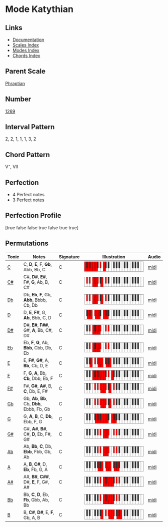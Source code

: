 # Mode Katythian

## Links

- [Documentation](README.md)
- [Scales Index](Scales.md)
- [Modes Index](Modes.md)
- [Chords Index](Chords.md)

## Parent Scale

[Phraptian](ScalePhraptian.md)

## Number

[1269](https://ianring.com/musictheory/scales/1269)

## Interval Pattern

2, 2, 1, 1, 1, 3, 2

## Chord Pattern

V⁺, VII

## Perfection

- 4 Perfect notes
- 3 Perfect notes

## Perfection Profile

[true false false true false true true]

## Permutations

| Tonic | Notes | Signature | Illustration | Audio |
|-------|-------|-----------|--------------|-------|
| [C](ModeCNaturalKatythian.md) | C, **D**, **E**, F, **Gb**, Abb, Bb, C | C | ![CNaturalKatythian](ModeCNaturalKatythian.png) | [midi](https://github.com/edipermadi/music/blob/main/docs/ModeCNaturalKatythian.mid?raw=true) |
| [C#](ModeCSharpKatythian.md) | C#, **D#**, **E#**, F#, **G**, Ab, B, C# | C | ![CSharpKatythian](ModeCSharpKatythian.png) | [midi](https://github.com/edipermadi/music/blob/main/docs/ModeCSharpKatythian.mid?raw=true) |
| [Db](ModeDFlatKatythian.md) | Db, **Eb**, **F**, Gb, **Abb**, Bbbb, Cb, Db | C | ![DFlatKatythian](ModeDFlatKatythian.png) | [midi](https://github.com/edipermadi/music/blob/main/docs/ModeDFlatKatythian.mid?raw=true) |
| [D](ModeDNaturalKatythian.md) | D, **E**, **F#**, G, **Ab**, Bbb, C, D | C | ![DNaturalKatythian](ModeDNaturalKatythian.png) | [midi](https://github.com/edipermadi/music/blob/main/docs/ModeDNaturalKatythian.mid?raw=true) |
| [D#](ModeDSharpKatythian.md) | D#, **E#**, **F##**, G#, **A**, Bb, C#, D# | C | ![DSharpKatythian](ModeDSharpKatythian.png) | [midi](https://github.com/edipermadi/music/blob/main/docs/ModeDSharpKatythian.mid?raw=true) |
| [Eb](ModeEFlatKatythian.md) | Eb, **F**, **G**, Ab, **Bbb**, Cbb, Db, Eb | C | ![EFlatKatythian](ModeEFlatKatythian.png) | [midi](https://github.com/edipermadi/music/blob/main/docs/ModeEFlatKatythian.mid?raw=true) |
| [E](ModeENaturalKatythian.md) | E, **F#**, **G#**, A, **Bb**, Cb, D, E | C | ![ENaturalKatythian](ModeENaturalKatythian.png) | [midi](https://github.com/edipermadi/music/blob/main/docs/ModeENaturalKatythian.mid?raw=true) |
| [F](ModeFNaturalKatythian.md) | F, **G**, **A**, Bb, **Cb**, Dbb, Eb, F | C | ![FNaturalKatythian](ModeFNaturalKatythian.png) | [midi](https://github.com/edipermadi/music/blob/main/docs/ModeFNaturalKatythian.mid?raw=true) |
| [F#](ModeFSharpKatythian.md) | F#, **G#**, **A#**, B, **C**, Db, E, F# | C | ![FSharpKatythian](ModeFSharpKatythian.png) | [midi](https://github.com/edipermadi/music/blob/main/docs/ModeFSharpKatythian.mid?raw=true) |
| [Gb](ModeGFlatKatythian.md) | Gb, **Ab**, **Bb**, Cb, **Dbb**, Ebbb, Fb, Gb | C | ![GFlatKatythian](ModeGFlatKatythian.png) | [midi](https://github.com/edipermadi/music/blob/main/docs/ModeGFlatKatythian.mid?raw=true) |
| [G](ModeGNaturalKatythian.md) | G, **A**, **B**, C, **Db**, Ebb, F, G | C | ![GNaturalKatythian](ModeGNaturalKatythian.png) | [midi](https://github.com/edipermadi/music/blob/main/docs/ModeGNaturalKatythian.mid?raw=true) |
| [G#](ModeGSharpKatythian.md) | G#, **A#**, **B#**, C#, **D**, Eb, F#, G# | C | ![GSharpKatythian](ModeGSharpKatythian.png) | [midi](https://github.com/edipermadi/music/blob/main/docs/ModeGSharpKatythian.mid?raw=true) |
| [Ab](ModeAFlatKatythian.md) | Ab, **Bb**, **C**, Db, **Ebb**, Fbb, Gb, Ab | C | ![AFlatKatythian](ModeAFlatKatythian.png) | [midi](https://github.com/edipermadi/music/blob/main/docs/ModeAFlatKatythian.mid?raw=true) |
| [A](ModeANaturalKatythian.md) | A, **B**, **C#**, D, **Eb**, Fb, G, A | C | ![ANaturalKatythian](ModeANaturalKatythian.png) | [midi](https://github.com/edipermadi/music/blob/main/docs/ModeANaturalKatythian.mid?raw=true) |
| [A#](ModeASharpKatythian.md) | A#, **B#**, **C##**, D#, **E**, F, G#, A# | C | ![ASharpKatythian](ModeASharpKatythian.png) | [midi](https://github.com/edipermadi/music/blob/main/docs/ModeASharpKatythian.mid?raw=true) |
| [Bb](ModeBFlatKatythian.md) | Bb, **C**, **D**, Eb, **Fb**, Gbb, Ab, Bb | C | ![BFlatKatythian](ModeBFlatKatythian.png) | [midi](https://github.com/edipermadi/music/blob/main/docs/ModeBFlatKatythian.mid?raw=true) |
| [B](ModeBNaturalKatythian.md) | B, **C#**, **D#**, E, **F**, Gb, A, B | C | ![BNaturalKatythian](ModeBNaturalKatythian.png) | [midi](https://github.com/edipermadi/music/blob/main/docs/ModeBNaturalKatythian.mid?raw=true) |
